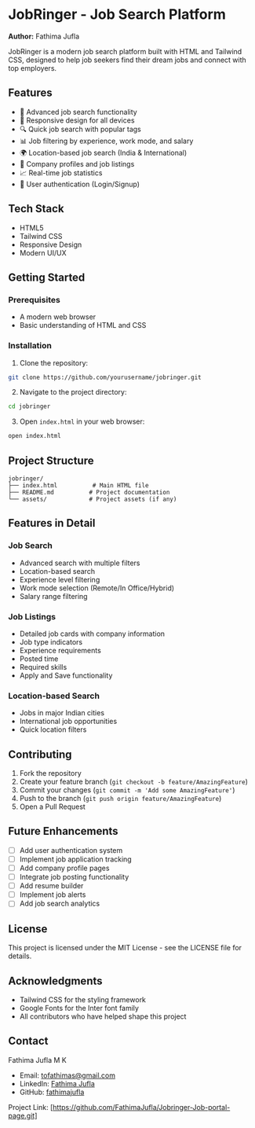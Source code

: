 # JobRinger - Job Search Platform

**Author:** Fathima Jufla

JobRinger is a modern job search platform built with HTML and Tailwind CSS, designed to help job seekers find their dream jobs and connect with top employers.

## Features

- 🎯 Advanced job search functionality
- 📱 Responsive design for all devices
- 🔍 Quick job search with popular tags
- 📊 Job filtering by experience, work mode, and salary
- 🌍 Location-based job search (India & International)
- 💼 Company profiles and job listings
- 📈 Real-time job statistics
- 🔐 User authentication (Login/Signup)

## Tech Stack

- HTML5
- Tailwind CSS
- Responsive Design
- Modern UI/UX

## Getting Started

### Prerequisites

- A modern web browser
- Basic understanding of HTML and CSS

### Installation

1. Clone the repository:
```bash
git clone https://github.com/yourusername/jobringer.git
```

2. Navigate to the project directory:
```bash
cd jobringer
```

3. Open `index.html` in your web browser:
```bash
open index.html
```

## Project Structure

```
jobringer/
├── index.html          # Main HTML file
├── README.md          # Project documentation
└── assets/            # Project assets (if any)
```

## Features in Detail

### Job Search
- Advanced search with multiple filters
- Location-based search
- Experience level filtering
- Work mode selection (Remote/In Office/Hybrid)
- Salary range filtering

### Job Listings
- Detailed job cards with company information
- Job type indicators
- Experience requirements
- Posted time
- Required skills
- Apply and Save functionality

### Location-based Search
- Jobs in major Indian cities
- International job opportunities
- Quick location filters

## Contributing

1. Fork the repository
2. Create your feature branch (`git checkout -b feature/AmazingFeature`)
3. Commit your changes (`git commit -m 'Add some AmazingFeature'`)
4. Push to the branch (`git push origin feature/AmazingFeature`)
5. Open a Pull Request

## Future Enhancements

- [ ] Add user authentication system
- [ ] Implement job application tracking
- [ ] Add company profile pages
- [ ] Integrate job posting functionality
- [ ] Add resume builder
- [ ] Implement job alerts
- [ ] Add job search analytics

## License

This project is licensed under the MIT License - see the LICENSE file for details.

## Acknowledgments

- Tailwind CSS for the styling framework
- Google Fonts for the Inter font family
- All contributors who have helped shape this project

## Contact

Fathima Jufla M K
- Email: tofathimas@gmail.com
- LinkedIn: [Fathima Jufla](https://www.linkedin.com/in/fathima-jufla-48a160254)
- GitHub: [fathimajufla](https://github.com/FathimaJufla)

Project Link: [https://github.com/FathimaJufla/Jobringer-Job-portal-page.git]
